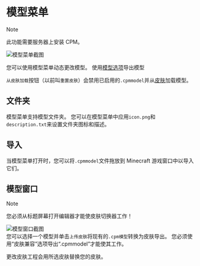 
<a name="the-models-menu"/>

# 模型菜单

> [!NOTE]
> 此功能需要服务器上安装 CPM。

![模型菜单截图](https://github.com/tom5454/CustomPlayerModels/wiki/images/models_menu.png)

您可以使用模型菜单动态更改模型。
使用[模型选项](https://github.com/tom5454/CustomPlayerModels/wiki/Exporting-zh-CN#model-file)导出模型

`从皮肤加载`按钮（以前叫`重置皮肤`）会禁用已启用的`.cpmmodel`并从[皮肤](https://github.com/tom5454/CustomPlayerModels/wiki/Exporting-zh-CN#stored-in-skin)加载模型。


<a name="folders"/>

## 文件夹
模型菜单支持模型文件夹。
您可以在模型菜单中应用`icon.png`和`description.txt`来设置文件夹图标和描述。


<a name="importing"/>

## 导入
当模型菜单打开时，您可以将`.cpmmodel`文件拖放到 Minecraft 游戏窗口中以导入它们。


<a name="models-popup"/>

## 模型窗口

> [!NOTE]
> 您必须从标题屏幕打开编辑器才能使皮肤切换器工作！

![模型窗口截图](https://github.com/tom5454/CustomPlayerModels/wiki/images/models_popup.png)  
您可以选择一个模型并单击`上传皮肤`将现有的`.cpm模型`转换为皮肤导出。
您必须使用“皮肤兼容”选项导出“.cpmmodel”才能使其工作。

更改皮肤工程会用所选皮肤替换您的皮肤。
